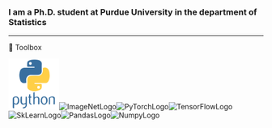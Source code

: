### I am a Ph.D. student at Purdue University in the department of Statistics

---

🧰 Toolbox

<img src = "https://raw.githubusercontent.com/devicons/devicon/2ae2a900d2f041da66e950e4d48052658d850630/icons/python/python-original-wordmark.svg"  alt = "PythonLogo" width = "100" height = "100"/><img src  = "https://raw.githubusercontent.com/valohai/ml-logos/5127528b5baadb77a6ea4b999a47b4e86bf0f98b/imagenet.svg" alt = "ImageNetLogo" width = "100" height = "100"/><img src  = "https://raw.githubusercontent.com/valohai/ml-logos/5127528b5baadb77a6ea4b999a47b4e86bf0f98b/pytorch.svg" alt = "PyTorchLogo" width = "100" height = "100"/><img src  = "https://raw.githubusercontent.com/valohai/ml-logos/5127528b5baadb77a6ea4b999a47b4e86bf0f98b/tensorflow-tf.svg" alt = "TensorFlowLogo" width = "100" height = "100"/><img src  = "https://raw.githubusercontent.com/valohai/ml-logos/5127528b5baadb77a6ea4b999a47b4e86bf0f98b/scikit-learn.svg" alt = "SkLearnLogo" width = "100" height = "100"/><img src  = "https://raw.githubusercontent.com/valohai/ml-logos/5127528b5baadb77a6ea4b999a47b4e86bf0f98b/pandas.svg" alt = "PandasLogo" width = "100" height = "100"/><img src  = "https://raw.githubusercontent.com/valohai/ml-logos/5127528b5baadb77a6ea4b999a47b4e86bf0f98b/numpy-logo.svg" alt = "NumpyLogo" width = "100" height = "100"/>
<!--
**treese41528/treese41528** is a ✨ _special_ ✨ repository because its `README.md` (this file) appears on your GitHub profile.

Here are some ideas to get you started:

- 🔭 I’m currently working on ...
- 🌱 I’m currently learning ...
- 👯 I’m looking to collaborate on ...
- 🤔 I’m looking for help with ...
- 💬 Ask me about ...
- 📫 How to reach me: ...
- 😄 Pronouns: ...
- ⚡ Fun fact: ...
-->
